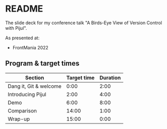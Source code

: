 # README #

The slide deck for my conference talk "A Birds-Eye View of Version Control with Pijul".

As presented at:

* FrontMania 2022

## Program & target times

| Section | Target time | Duration |
|---|---|---|
| Dang it, Git & welcome | 0:00 | 2:00 |
| Introducing Pijul | 2:00 | 4:00 |
| Demo | 6:00 | 8:00 |
| Comparison | 14:00 | 1:00 | 
| Wrap-up | 15:00 | 0:00 | 


